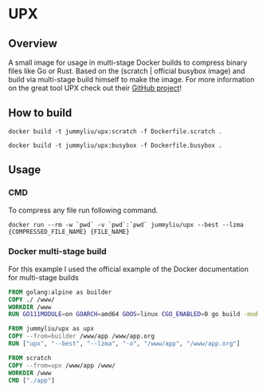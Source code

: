 # UPX

## Overview
A small image for usage in multi-stage Docker builds to compress binary files like Go or Rust. Based on the (scratch | official busybox image) and build via multi-stage build himself to make the image. For more information on the great tool UPX check out their [GitHub project](https://github.com/upx/upx)!

## How to build

```shell
docker build -t jummyliu/upx:scratch -f Dockerfile.scratch .

docker build -t jummyliu/upx:busybox -f Dockerfile.busybox .
```

## Usage

### CMD
To compress any file run following command.

```shell
docker run --rm -w `pwd` -v `pwd`:`pwd` jummyliu/upx --best --lzma {COMPRESSED_FILE_NAME} {FILE_NAME}
```

### Docker multi-stage build
For this example I used the official example of the Docker documentation for multi-stage builds

```Dockerfile
FROM golang:alpine as builder
COPY ./ /www/
WORKDIR /www
RUN GO111MODULE=on GOARCH=amd64 GOOS=linux CGO_ENABLED=0 go build -mod vendor -ldflags "-s -w" -trimpath -o app

FROM jummyliu/upx as upx
COPY --from=builder /www/app /www/app.org
RUN ["upx", "--best", "--lzma", "-o", "/www/app", "/www/app.org"]

FROM scratch
COPY --from=upx /www/app /www/
WORKDIR /www
CMD ["./app"]
```
